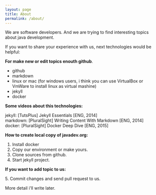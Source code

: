 ```yaml
---
layout: page
title: About
permalink: /about/
---
```


We are software developers. And we are trying to find interesting topics about java development.

If you want to share your experience with us, next technologies would be helpful:

**For make new or edit topics enouth github**.

<ul>
    <li>github</li>
    <li>markdown</li>
    <li>linux or mac (for windows users, i think you can use VirtualBox or VmWare to install linux as virtual mashine)</li>
    <li>jekyll</li>
    <li>docker</li>
</ul>

**Some videos about this technologies:**

jekyll: [TutsPlus] Jekyll Essentials [ENG, 2014]  
markdown: [PluralSight] Writing Content With Markdown [ENG, 2014]  
docker: [PluralSight] Docker Deep Dive [ENG, 2015]


**How to create local copy of javadev.org:**

1. Install docker
2. Copy our environment or make yours.
3. Clone sources from github.
4. Start jekyll project.

**If you want to add topic to us:**

5\. Commit changes and send pull request to us.  


More detail i'll write later.
